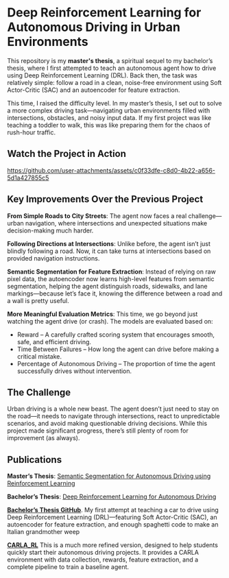 # Deep Reinforcement Learning for Autonomous Driving in Urban Environments

This repository is my **master's thesis**, a spiritual sequel to my bachelor’s thesis, where I first attempted to teach an autonomous agent how to drive using Deep Reinforcement Learning (DRL). Back then, the task was relatively simple: follow a road in a clean, noise-free environment using Soft Actor-Critic (SAC) and an autoencoder for feature extraction.

This time, I raised the difficulty level. In my master’s thesis, I set out to solve a more complex driving task—navigating urban environments filled with intersections, obstacles, and noisy input data. If my first project was like teaching a toddler to walk, this was like preparing them for the chaos of rush-hour traffic.

## Watch the Project in Action  

https://github.com/user-attachments/assets/c0f33dfe-c8d0-4b22-a656-5d1a427855c5

## Key Improvements Over the Previous Project

**From Simple Roads to City Streets**: The agent now faces a real challenge—urban navigation, where intersections and unexpected situations make decision-making much harder.

**Following Directions at Intersections**: Unlike before, the agent isn’t just blindly following a road. Now, it can take turns at intersections based on provided navigation instructions.

**Semantic Segmentation for Feature Extraction**: Instead of relying on raw pixel data, the autoencoder now learns high-level features from semantic segmentation, helping the agent distinguish roads, sidewalks, and lane markings—because let’s face it, knowing the difference between a road and a wall is pretty useful.

**More Meaningful Evaluation Metrics**: This time, we go beyond just watching the agent drive (or crash). The models are evaluated based on:
- Reward – A carefully crafted scoring system that encourages smooth, safe, and efficient driving.
- Time Between Failures – How long the agent can drive before making a critical mistake.
- Percentage of Autonomous Driving – The proportion of time the agent successfully drives without intervention.

## The Challenge
Urban driving is a whole new beast. The agent doesn’t just need to stay on the road—it needs to navigate through intersections, react to unpredictable scenarios, and avoid making questionable driving decisions. While this project made significant progress, there’s still plenty of room for improvement (as always).

## Publications  

**Master’s Thesis**: [Semantic Segmentation for Autonomous Driving using Reinforcement Learning](https://hdl.handle.net/10016/37956)

**Bachelor’s Thesis**: [Deep Reinforcement Learning for Autonomous Driving](https://hdl.handle.net/10016/30350)

**[Bachelor’s Thesis GitHub](https://github.com/JavierMP-97/bt-rl-ad-robot/)**. My first attempt at teaching a car to drive using Deep Reinforcement Learning (DRL)—featuring Soft Actor-Critic (SAC), an autoencoder for feature extraction, and enough spaghetti code to make an Italian grandmother weep

**[CARLA_RL](https://github.com/JavierMP-97/carla_rl)** This is a much more refined version, designed to help students quickly start their autonomous driving projects. It provides a CARLA environment with data collection, rewards, feature extraction, and a complete pipeline to train a baseline agent.
